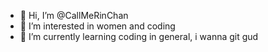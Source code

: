 - 👋 Hi, I’m @CallMeRinChan
- 👀 I’m interested in women and coding
- 🌱 I’m currently learning coding in general, i wanna git gud

<!---
CallMeRinChan/CallMeRinChan is ✨ special ✨.
--->

